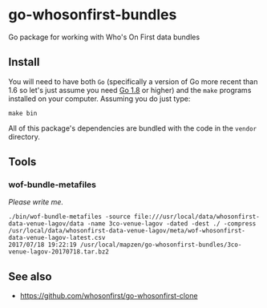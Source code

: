 # go-whosonfirst-bundles

Go package for working with Who's On First data bundles

## Install

You will need to have both `Go` (specifically a version of Go more recent than 1.6 so let's just assume you need [Go 1.8](https://golang.org/dl/) or higher) and the `make` programs installed on your computer. Assuming you do just type:

```
make bin
```

All of this package's dependencies are bundled with the code in the `vendor` directory.

## Tools

### wof-bundle-metafiles

_Please write me._

```
./bin/wof-bundle-metafiles -source file:///usr/local/data/whosonfirst-data-venue-lagov/data -name 3co-venue-lagov -dated -dest ./ -compress /usr/local/data/whosonfirst-data-venue-lagov/meta/wof-whosonfirst-data-venue-lagov-latest.csv
2017/07/18 19:22:19 /usr/local/mapzen/go-whosonfirst-bundles/3co-venue-lagov-20170718.tar.bz2
```

## See also

* https://github.com/whosonfirst/go-whosonfirst-clone
